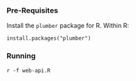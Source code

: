 ### Pre-Requisites

Install the `plumber` package for R.
Within R:
```
install.packages("plumber")
```

### Running
`r -f web-api.R`